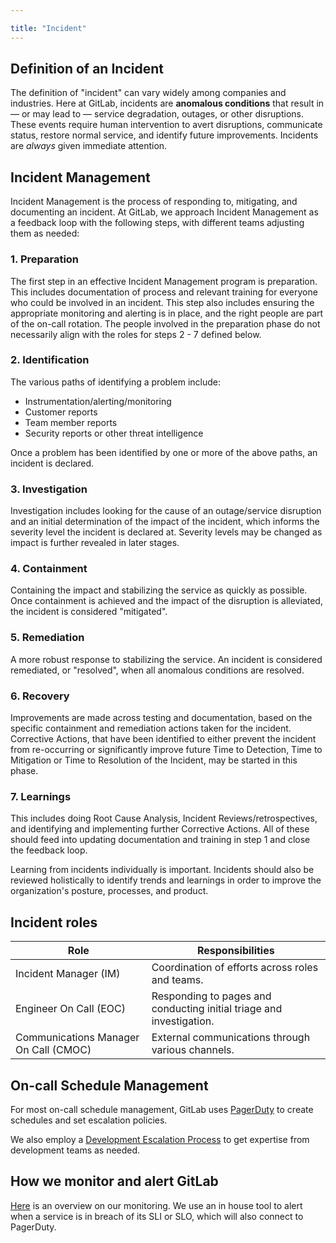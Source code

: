 ```yaml
---

title: "Incident"
---
```


## Definition of an Incident

The definition of "incident" can vary widely among companies and industries. Here at GitLab, incidents are **anomalous conditions** that result in — or may lead to — service degradation, outages, or other disruptions. These events require human intervention to avert disruptions, communicate status, restore normal service, and identify future improvements.
Incidents are _always_ given immediate attention.



## Incident Management

Incident Management is the process of responding to, mitigating, and documenting an incident. At GitLab, we approach Incident Management as a feedback loop with the following steps, with different teams adjusting them as needed:

### 1. Preparation

The first step in an effective Incident Management program is preparation. This includes documentation of process and relevant training for everyone who could be involved in an incident. This step also includes ensuring the appropriate monitoring and alerting is in place, and the right people are part of the on-call rotation. The people involved in the preparation phase do not necessarily align with the roles for steps 2 - 7 defined below.

### 2. Identification

The various paths of identifying a problem include:
- Instrumentation/alerting/monitoring
- Customer reports
- Team member reports
- Security reports or other threat intelligence

Once a problem has been identified by one or more of the above paths, an incident is declared.

### 3. Investigation

Investigation includes looking for the cause of an outage/service disruption and an initial determination of the impact of the incident, which informs the severity level the incident is declared at. Severity levels may be changed as impact is further revealed in later stages.

### 4. Containment

Containing the impact and stabilizing the service as quickly as possible. Once containment is achieved and the impact of the disruption is alleviated, the incident is considered "mitigated". 

### 5. Remediation

A more robust response to stabilizing the service. An incident is considered remediated, or "resolved", when all anomalous conditions are resolved.

### 6. Recovery

Improvements are made across testing and documentation, based on the specific containment and remediation actions taken for the incident. Corrective Actions, that have been identified to either prevent the incident from re-occurring or significantly improve future Time to Detection, Time to Mitigation or Time to Resolution of the Incident, may be started in this phase.

### 7. Learnings

This includes doing Root Cause Analysis, Incident Reviews/retrospectives, and identifying and implementing further Corrective Actions.
All of these should feed into updating documentation and training in step 1 and close the feedback loop.

Learning from incidents individually is important. Incidents should also be reviewed holistically to identify trends and learnings in order to improve the organization's posture, processes, and product.


## Incident roles

|  Role  |  Responsibilities |
| ------ | ----------------- |
| Incident Manager (IM) | Coordination of efforts across roles and teams. |
| Engineer On Call (EOC) | Responding to pages and conducting initial triage and investigation. |
| Communications Manager On Call (CMOC) | External communications through various channels. |



## On-call Schedule Management

For most on-call schedule management, GitLab uses [PagerDuty](gitlab.pagerduty.com) to create schedules and set escalation policies.

We also employ a [Development Escalation Process](https://about.gitlab.com/handbook/engineering/development/processes/Infra-Dev-Escalation/process.html) to get expertise from development teams as needed.



## How we monitor and alert GitLab

[Here](https://about.gitlab.com/handbook/engineering/monitoring/) is an overview on our monitoring. We use an in house tool to alert when a service is in breach of its SLI or SLO, which will also connect to PagerDuty.

